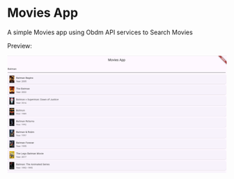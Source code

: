 # Movies App

A simple Movies app using Obdm API services to Search Movies

Preview:

![img.png](img.png)